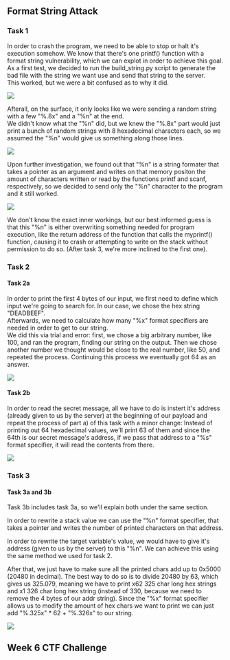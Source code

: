 ## Format String Attack

### Task 1
In order to crash the program, we need to be able to stop or halt it's execution somehow. We know that there's one printf() function with a format string vulnerability, which we can explot in order to achieve this goal. <br>
As a first test, we decided to run the build_string.py script to generate the bad file with the string we want use and send that string to the server. <br>
This worked, but we were a bit confused as to why it did.

<img src="https://cdn.discordapp.com/attachments/799728570825179213/1039937650381049856/image.png">

Afterall, on the surface, it only looks like we were sending a random string with a few "%.8x" and a "%n" at the end. <br>
We didn't know what the "%n" did, but we knew the "%.8x" part would just print a bunch of random strings with 8 hexadecimal characters each, so we assumed the "%n" would give us something along those lines. <br>

<img src="https://cdn.discordapp.com/attachments/799728570825179213/1039996281164152953/image.png">

Upon further investigation, we found out that "%n" is a string formater that takes a pointer as an argument and writes on that memory positon the amount of characters written or read by the functions printf and scanf, respectively, so we decided to send only the "%n" character to the program and it still worked. <br>

<img src="https://cdn.discordapp.com/attachments/799728570825179213/1039997115570597919/image.png">

We don't know the exact inner workings, but our best informed guess is that this "%n" is either overwriting something needed for program execution, like the return address of the function that calls the myprintf() function, causing it to crash or attempting to write on the stack without permission to do so. (After task 3, we're more inclined to the first one).

### Task 2

#### Task 2a

In order to print the first 4 bytes of our input, we first need to define which input we're going to search for. In our case, we chose the hex string "DEADBEEF". <br> 
Afterwards, we need to calculate how many "%x" format specifiers are needed in order to get to our string. <br>
We did this via trial and error: first, we chose a big arbitrary number, like 100, and ran the program, finding our string on the output. Then we chose another number we thought would be close to the real number, like 50, and repeated the process. Continuing this process we eventually got 64 as an answer.

<img src="https://cdn.discordapp.com/attachments/799728570825179213/1040004247518982285/image.png">

#### Task 2b

In order to read the secret message, all we have to do is instert it's address (already given to us by the server) at the beginning of our payload and repeat the process of part a) of this task with a minor change: Instead of printing out 64 hexadecimal values, we'll print 63 of them and since the 64th is our secret message's address, if we pass that address to a "%s" format specifier, it will read the contents from there.

<img src="https://cdn.discordapp.com/attachments/799728570825179213/1040290663767490600/image.png">

### Task 3

#### Task 3a and 3b

Task 3b includes task 3a, so we'll explain both under the same section. <br>

In order to rewrite a stack value we can use the "%n" format specifier, that takes a pointer and writes the number of printed characters on that address.<br>

In order to rewrite the target variable's value, we would have to give it's address (given to us by the server) to this "%n". We can achieve this using the same method we used for task 2. <br>

After that, we just have to make sure all the printed chars add up to 0x5000 (20480 in decimal). The best way to do so is to divide 20480 by 63, which gives us 325.079, meaning we have to print x62 325 char long hex strings and x1 326 char long hex string (instead of 330, because we need to remove the 4 bytes of our addr string). Since the "%x" format specifier allows us to modify the amount of hex chars we want to print we can just add "%.325x" * 62 + "%.326x" to our string. 

<img src="https://cdn.discordapp.com/attachments/799728570825179213/1040300445782003732/image.png">

## Week 6 CTF Challenge 
